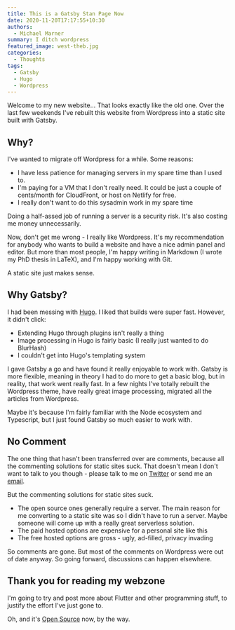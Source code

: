 ```yaml
---
title: This is a Gatsby Stan Page Now
date: 2020-11-20T17:17:55+10:30
authors:
  - Michael Marner
summary: I ditch wordpress
featured_image: west-theb.jpg
categories:
  - Thoughts
tags:
  - Gatsby
  - Hugo
  - Wordpress
---
```


Welcome to my new website... That looks exactly like the old one. Over the last few weekends I've rebuilt this website from Wordpress into a static site built with Gatsby.

## Why?

I've wanted to migrate off Wordpress for a while. Some reasons:

- I have less patience for managing servers in my spare time than I used to.
- I'm paying for a VM that I don't really need. It could be just a couple of cents/month for CloudFront, or host on Netlify for free.
- I really don't want to do this sysadmin work in my spare time

Doing a half-assed job of running a server is a security risk. It's also costing me money unnecessarily.

Now, don't get me wrong - I really like Wordpress. It's my recommendation for anybody who wants to build a website and have a nice admin panel and editor. But more than most people, I'm happy writing in Markdown (I wrote my PhD thesis in LaTeX), and I'm happy working with Git.

A static site just makes sense.

## Why Gatsby?

I had been messing with [Hugo](https://gohugo.io). I liked that builds were super fast. However, it didn't click:

- Extending Hugo through plugins isn't really a thing
- Image processing in Hugo is fairly basic (I really just wanted to do BlurHash)
- I couldn't get into Hugo's templating system

I gave Gatsby a go and have found it really enjoyable to work with. Gatsby is more flexible, meaning in theory I had to do more to get a basic blog, but in reality, that work went really fast. In a few nights I've totally rebuilt the Wordpress theme, have really great image processing, migrated all the articles from Wordpress.

Maybe it's because I'm fairly familiar with the Node ecosystem and Typescript, but I just found Gatsby so much easier to work with.

## No Comment

The one thing that hasn't been transferred over are comments, because all the commenting solutions for static sites suck. That doesn't mean I don't want to talk to you though - please talk to me on [Twitter](https://twitter.com/MichaelMarner) or send me an [email](mailto:marner@hey.com).

But the commenting solutions for static sites suck.

- The open source ones generally require a server. The main reason for me converting to a static site was so I didn't have to run a server. Maybe someone will come up with a really great serverless solution.
- The paid hosted options are expensive for a personal site like this
- The free hosted options are gross - ugly, ad-filled, privacy invading

So comments are gone. But most of the comments on Wordpress were out of date anyway. So going forward, discussions can happen elsewhere.

## Thank you for reading my webzone

I'm going to try and post more about Flutter and other programming stuff, to justify the effort I've just gone to.

Oh, and it's [Open Source](https://github.com/MichaelMarner/michaelmarner.com) now, by the way.
